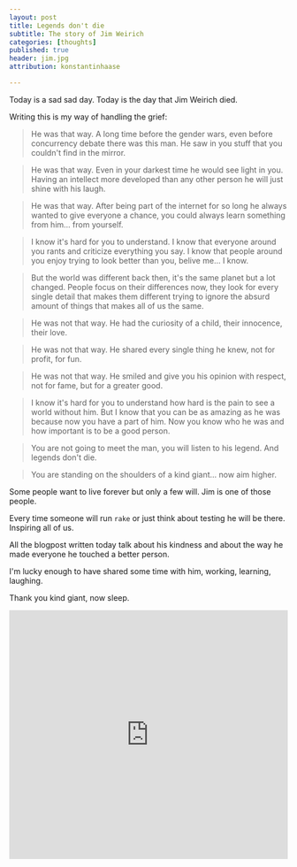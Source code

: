 ```yaml
---
layout: post
title: Legends don't die
subtitle: The story of Jim Weirich
categories: [thoughts]
published: true
header: jim.jpg
attribution: konstantinhaase

---
```


Today is a sad sad day. Today is the day that Jim Weirich died.

Writing this is my way of handling the grief:

> He was that way. A long time before the gender wars, even before concurrency
> debate there was this man. He saw in you stuff that you couldn't find in the
> mirror.

> He was that way. Even in your darkest time he would see light in you. Having
> an intellect more developed than any other person he will just shine with his
> laugh.

> He was that way. After being part of the internet for so long he always wanted
> to give everyone a chance, you could always learn something from him... from
> yourself.

> I know it's hard for you to understand. I know that everyone around you rants
> and criticize everything you say. I know that people around you enjoy trying
> to look better than you, belive me... I know.

> But the world was different back then, it's the same planet but a
> lot changed. People focus on their differences now, they look for every single
> detail that makes them different trying to ignore the absurd amount of things
> that makes all of us the same.

> He was not that way. He had the curiosity of a child, their innocence, their
> love.

> He was not that way. He shared every single thing he knew, not for profit, for
> fun.

> He was not that way. He smiled and give you his opinion with respect, not for
> fame, but for a greater good.

> I know it's hard for you to understand how hard is the pain to see a world
> without him. But I know that you can be as amazing as he was because now you
> have a part of him. Now you know who he was and how important is to be a good
> person.

> You are not going to meet the man, you will listen to his legend. And legends
> don't die.

> You are standing on the shoulders of a kind giant... now aim higher.

Some people want to live forever but only a few will.
Jim is one of those people.

Every time someone will run `rake` or just think about testing he will be there.
Inspiring all of us.

All the blogpost written today talk about his kindness and about the way he made
everyone he touched a better person.

I'm lucky enough to have shared some time with him, working, learning, laughing.

Thank you kind giant, now sleep.

<iframe width="100%" height="450" scrolling="no" frameborder="no" src="https://w.soundcloud.com/player/?url=https%3A//api.soundcloud.com/tracks/4726642&amp;auto_play=false&amp;hide_related=false&amp;visual=true"></iframe>
